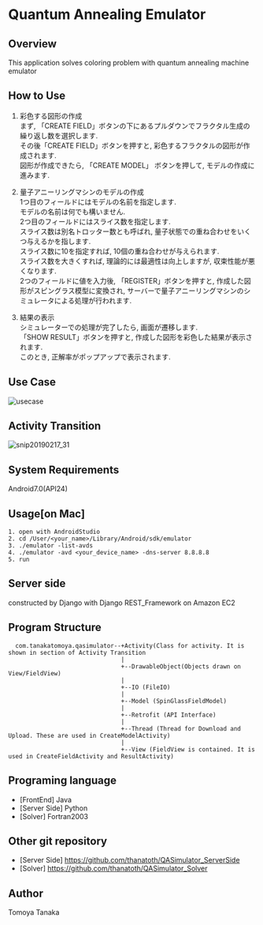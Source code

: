 # Quantum Annealing Emulator
## Overview
This application solves coloring problem with quantum annealing machine emulator

## How to Use
1. 彩色する図形の作成   
まず, 「CREATE FIELD」ボタンの下にあるプルダウンでフラクタル生成の繰り返し数を選択します.   
その後「CREATE FIELD」ボタンを押すと, 彩色するフラクタルの図形が作成されます.  
図形が作成できたら, 「CREATE MODEL」 ボタンを押して, モデルの作成に進みます.  
   
2. 量子アニーリングマシンのモデルの作成   
1つ目のフィールドにはモデルの名前を指定します.    
モデルの名前は何でも構いません.   
2つ目のフィールドにはスライス数を指定します.   
スライス数は別名トロッター数とも呼ばれ, 量子状態での重ね合わせをいくつ与えるかを指します.   
スライス数に10を指定すれば, 10個の重ね合わせが与えられます.     
スライス数を大きくすれば, 理論的には最適性は向上しますが, 収束性能が悪くなります.     
2つのフィールドに値を入力後, 「REGISTER」ボタンを押すと, 作成した図形がスピングラス模型に変換され, 
サーバーで量子アニーリングマシンのシミュレータによる処理が行われます.   

3. 結果の表示   
シミュレーターでの処理が完了したら, 画面が遷移します.   
「SHOW RESULT」ボタンを押すと, 作成した図形を彩色した結果が表示されます.    
このとき, 正解率がポップアップで表示されます.

## Use Case

![usecase](https://user-images.githubusercontent.com/27656483/52901458-15200e80-3247-11e9-802a-04a6d83efcab.png)

## Activity Transition

![snip20190217_31](https://user-images.githubusercontent.com/27656483/52901500-b7d88d00-3247-11e9-9d11-2d66de7fcf11.png)

## System Requirements
Android7.0(API24)

## Usage[on Mac]

    1. open with AndroidStudio
    2. cd /User/<your_name>/Library/Android/sdk/emulator
    3. ./emulator -list-avds
    4. ./emulator -avd <your_device_name> -dns-server 8.8.8.8
    5. run  

## Server side
constructed by Django with Django REST_Framework on Amazon EC2

## Program Structure

      com.tanakatomoya.qasimulator--+Activity(Class for activity. It is shown in section of Activity Transition
                                    |                                    
                                    +--DrawableObject(Objects drawn on View/FieldView)
                                    |
                                    +--IO (FileIO)
                                    |
                                    +--Model (SpinGlassFieldModel)
                                    |
                                    +--Retrofit (API Interface)
                                    |
                                    +--Thread (Thread for Download and Upload. These are used in CreateModelActivity)
                                    |
                                    +--View (FieldView is contained. It is used in CreateFieldActivity and ResultActivity)


## Programing language
- [FrontEnd] Java  
- [Server Side] Python
- [Solver]  Fortran2003

## Other git repository
- [Server Side] https://github.com/thanatoth/QASimulator_ServerSide
- [Solver] https://github.com/thanatoth/QASimulator_Solver

## Author
Tomoya Tanaka
